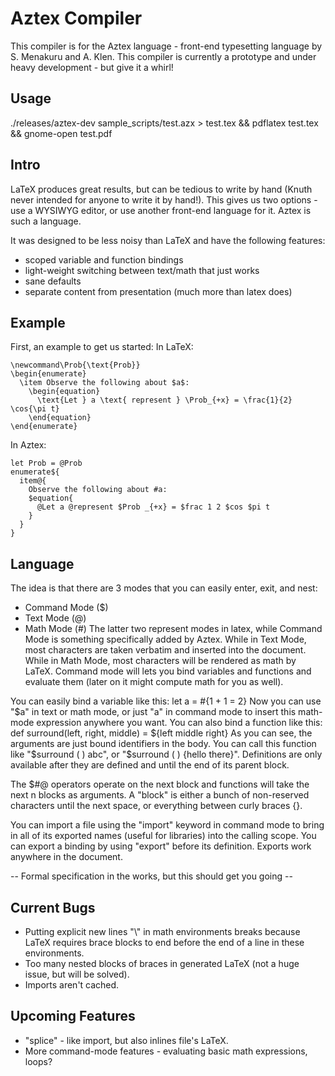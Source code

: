 Aztex Compiler
==============
This compiler is for the Aztex language - front-end typesetting language by S. Menakuru and A. Klen.
This compiler is currently a prototype and under heavy development - but give it a whirl!

Usage
-----
./releases/aztex-dev sample_scripts/test.azx > test.tex && pdflatex test.tex && gnome-open test.pdf

Intro
-----
LaTeX produces great results, but can be tedious to write by hand (Knuth never intended for anyone to write it by hand!).
This gives us two options - use a WYSIWYG editor, or use another front-end language for it.
Aztex is such a language.

It was designed to be less noisy than LaTeX and have the following features:
  - scoped variable and function bindings
  - light-weight switching between text/math that just works
  - sane defaults
  - separate content from presentation (much more than latex does)

Example
-------
First, an example to get us started:
In LaTeX:
```
\newcommand\Prob{\text{Prob}}
\begin{enumerate}
  \item Observe the following about $a$:
    \begin{equation}
      \text{Let } a \text{ represent } \Prob_{+x} = \frac{1}{2} \cos{\pi t}
    \end{equation}
\end{enumerate}
```

In Aztex:
```
let Prob = @Prob
enumerate${
  item@{
    Observe the following about #a:
    $equation{
      @Let a @represent $Prob _{+x} = $frac 1 2 $cos $pi t
    }
  }
}
```
Language
---------
The idea is that there are 3 modes that you can easily enter, exit, and nest:
  - Command Mode ($)
  - Text Mode (@)
  - Math Mode (#)
The latter two represent modes in latex, while Command Mode is something specifically
added by Aztex.
While in Text Mode, most characters are taken verbatim and inserted into the document.
While in Math Mode, most characters will be rendered as math by LaTeX.
Command mode will lets you bind variables and functions and evaluate them (later on it might compute math for you as well).

You can easily bind a variable like this:
  let a = #{1 + 1 = 2}
Now you can use "$a" in text or math mode, or just "a" in command mode to insert this math-mode expression anywhere you want.
You can also bind a function like this:
  def surround(left, right, middle) = ${left middle right}
As you can see, the arguments are just bound identifiers in the body.
You can call this function like "$surround ( ) abc", or "$surround ( ) {hello there}".
Definitions are only available after they are defined and until the end of its parent block.

The $#@ operators operate on the next block and functions will take the next n blocks as arguments.
A "block" is either a bunch of non-reserved characters until the next space, or everything between curly braces {}.

You can import a file using the "import" keyword in command mode to bring in all of its exported names (useful for libraries) into the calling scope.
You can export a binding by using "export" before its definition. Exports work anywhere in the document.

-- Formal specification in the works, but this should get you going --

Current Bugs
------------
- Putting explicit new lines "\\" in math environments breaks because LaTeX requires brace blocks to end before the end of a line in these environments.
- Too many nested blocks of braces in generated LaTeX (not a huge issue, but will be solved).
- Imports aren't cached.

Upcoming Features
-----------------
- "splice" - like import, but also inlines file's LaTeX.
- More command-mode features - evaluating basic math expressions, loops?


